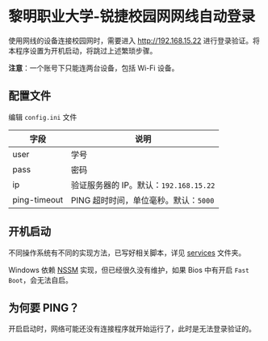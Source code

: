 # 黎明职业大学-锐捷校园网网线自动登录

使用网线的设备连接校园网时，需要进入 http://192.168.15.22 进行登录验证。将本程序设置为开机启动，将跳过上述繁琐步骤。

**注意**：一个账号下只能连两台设备，包括 Wi-Fi 设备。

## 配置文件

编辑 `config.ini` 文件

| 字段           | 说明                           |
|--------------|------------------------------|
| user         | 学号                           |
| pass         | 密码                           |
| ip           | 验证服务器的 IP。默认：`192.168.15.22` |
| ping-timeout | PING 超时时间，单位毫秒。默认：`5000`     |

## 开机启动

不同操作系统有不同的实现方法，已写好相关脚本，详见 [services](services) 文件夹。

Windows 依赖 [NSSM](https://www.nssm.cc/download) 实现，但已经很久没有维护，如果 Bios 中有开启 `Fast Boot`，会无法自启。

## 为何要 PING？

开启启动时，网络可能还没有连接程序就开始运行了，此时是无法登录验证的。
